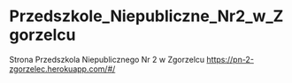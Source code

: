 # Przedszkole_Niepubliczne_Nr2_w_Zgorzelcu
Strona Przedszkola Niepublicznego Nr 2 w Zgorzelcu
https://pn-2-zgorzelec.herokuapp.com/#/
